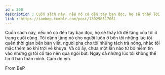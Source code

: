 ```yaml
---
id : 300
description : Cuốn sách này, nếu nó có đến tay bạn đọc, họ sẽ thấy lời đề tặng của tôi ở trang cuối cùng. Tôi dành tặng nó cho người luôn ở bên tôi những lúc tôi quên thời gian bên bàn viết, người pha cho tôi những tách trà nóng, nhắc tôi mặc thêm áo khi trời về khuya. Và cô ấy, chưa một lần nào từ bỏ niềm tin vào những gì tôi cố tạo nên qua ngòi bút. Ngay cả những lúc tôi không thể tin ở bản thân mình. Cảm ơn em.
link : https://iambep.tumblr.com/post/139298517061
---
```


Cuốn sách này, nếu nó có đến tay bạn đọc, họ sẽ thấy lời đề tặng của tôi
ở trang cuối cùng. Tôi dành tặng nó cho người luôn ở bên tôi những lúc tôi
quên thời gian bên bàn viết, người pha cho tôi những tách trà nóng, nhắc
tôi mặc thêm áo khi trời về khuya. Và cô ấy, chưa một lần nào từ bỏ niềm
tin vào những gì tôi cố tạo nên qua ngòi bút. Ngay cả những lúc tôi không
thể tin ở bản thân mình. Cảm ơn em.

From BeP